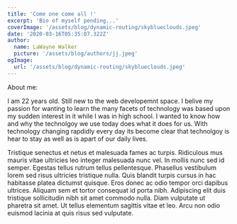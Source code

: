```yaml
---
title: 'Come one come all !'
excerpt: 'Bio of myself pending...'
coverImage: '/assets/blog/dynamic-routing/skyblueclouds.jpeg'
date: '2020-03-16T05:35:07.322Z'
author:
  name: LaWayne Walker
  picture: '/assets/blog/authors/jj.jpeg'
ogImage:
  url: '/assets/blog/dynamic-routing/skyblueclouds.jpeg'
---
```

About me:

I am 22 years old. Still new to the web developemnt space. 
I belive my passion for wanting to learn the many facets of technology was based upon my sudden interest in it while I was in high school. I wanted to know how and why the technolgoy we use today does what it does for us. With technology changing rapdidly every day its become clear that technolgoy is hear to stay as well as is apart of our daily lives. 


Tristique senectus et netus et malesuada fames ac turpis. Ridiculous mus mauris vitae ultricies leo integer malesuada nunc vel. In mollis nunc sed id semper. Egestas tellus rutrum tellus pellentesque. Phasellus vestibulum lorem sed risus ultricies tristique nulla. Quis blandit turpis cursus in hac habitasse platea dictumst quisque. Eros donec ac odio tempor orci dapibus ultrices. Aliquam sem et tortor consequat id porta nibh. Adipiscing elit duis tristique sollicitudin nibh sit amet commodo nulla. Diam vulputate ut pharetra sit amet. Ut tellus elementum sagittis vitae et leo. Arcu non odio euismod lacinia at quis risus sed vulputate.
